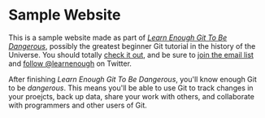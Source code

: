 # Sample Website

This is a sample website made as part of [*Learn Enough Git To Be Dangerous*](http://learnenough.com/git-tutorial), possibly the greatest beginner Git tutorial in the history of the Universe. You should totally [check it out](http://learnenough.com/git-tutorial), and be sure to [join the email list](http://learnenough.com/#email_list) and [follow @learnenough](http://twitter.com/learnenough) on Twitter. 

After finishing *Learn Enough Git To Be Dangerous*, you'll know enough Git to be *dangerous*. This means you'll be able to use Git to track changes in your proejcts, back up data, share your work with others, and collaborate with programmers and other users of Git.
